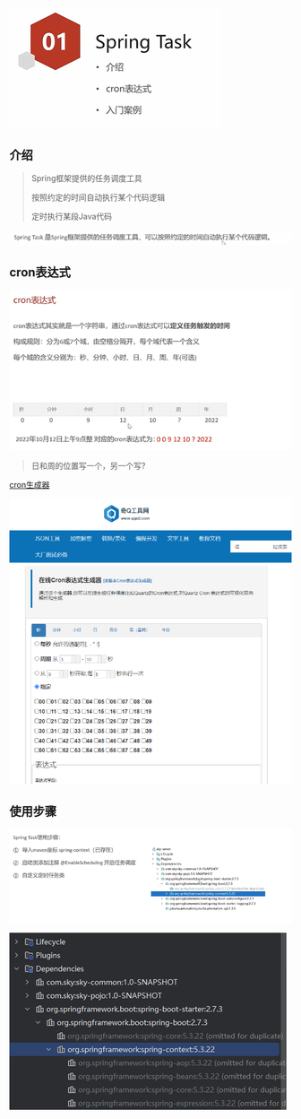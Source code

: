 ## 

![image-20240618101645395](./assets/image-20240618101645395.png)

## 介绍

> Spring框架提供的任务调度工具
>
> 按照约定的时间自动执行某个代码逻辑
>
> 定时执行某段Java代码

![image-20240618101750676](./assets/image-20240618101750676.png)

## cron表达式

![image-20240618103135295](./assets/image-20240618103135295.png)

> 日和周的位置写一个，另一个写?

[cron生成器](https://cron.qqe2.com/)

![image-20240618103340132](./assets/image-20240618103340132.png)

## 使用步骤

![image-20240618103831874](./assets/image-20240618103831874.png)

![image-20240618104029183](./assets/image-20240618104029183.png) 